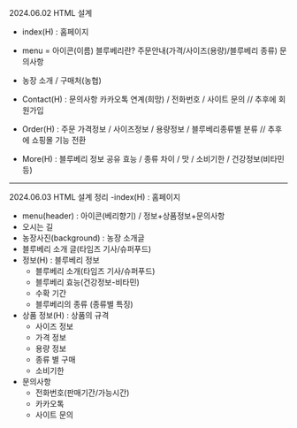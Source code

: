 2024.06.02 HTML 설계
- index(H) : 홈페이지
- menu = 아이콘(이름) 블루베리란? 주문안내(가격/사이즈(용량)/블루베리 종류) 문의사항
- 농장 소개 / 구매처(농협)

- Contact(H) : 문의사항
카카오톡 연계(희망) / 전화번호 / 사이트 문의
// 추후에 회원가입

- Order(H) : 주문
가격정보 / 사이즈정보 / 용량정보 / 블루베리종류별 분류
// 추후에 쇼핑몰 기능 전환

- More(H) : 블루베리 정보 공유
효능 / 종류 차이 / 맛 / 소비기한 / 건강정보(비타민 등)

--------------------------------------------------------------

2024.06.03 HTML 설계 정리
-index(H) : 홈페이지
  - menu(header) : 아이콘(베리향기) / 정보+상품정보+문의사항
  - 오시는 길
  - 농장사진(background) : 농장 소개글
  - 블루베리 소개 글(타임즈 기사/슈퍼푸드)
- 정보(H) : 블루베리 정보
  - 블루베리 소개(타임즈 기사/슈퍼푸드)
  - 블루베리 효능(건강정보-비타민)
  - 수확 기간
  - 블루베리의 종류 (종류별 특징)
- 상품 정보(H) : 상품의 규격
  - 사이즈 정보
  - 가격 정보
  - 용량 정보
  - 종류 별 구매
  - 소비기한
- 문의사항
  - 전화번호(판매기간/가능시간)
  - 카카오톡
  - 사이트 문의

